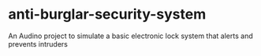 # anti-burglar-security-system
An Audino project to simulate a basic electronic lock system that alerts and prevents intruders
